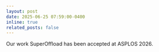 ```yaml
---
layout: post
date: 2025-06-25 07:59:00-0400
inline: true
related_posts: false
---
```


Our work SuperOffload has been accepted at ASPLOS 2026.
